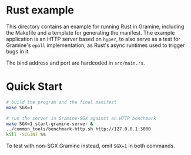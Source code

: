 # Rust example

This directory contains an example for running Rust in Gramine, including the
Makefile and a template for generating the manifest. The example application is
an HTTP server based on `hyper`, to also serve as a test for Gramine's `epoll`
implementation, as Rust's async runtimes used to trigger bugs in it.

The bind address and port are hardcoded in `src/main.rs`.

# Quick Start

```sh
# build the program and the final manifest
make SGX=1

# run the server in Gramine-SGX against an HTTP benchmark
make SGX=1 start-gramine-server &
../common_tools/benchmark-http.sh http://127.0.0.1:3000
kill -SIGINT %%
```

To test with non-SGX Gramine instead, omit `SGX=1` in both commands.
